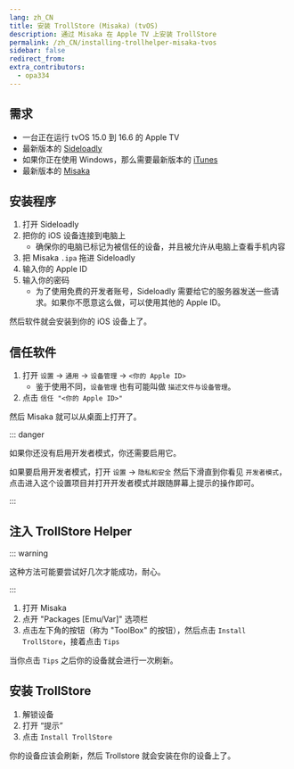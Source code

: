 ```yaml
---
lang: zh_CN
title: 安装 TrollStore (Misaka) (tvOS)
description: 通过 Misaka 在 Apple TV 上安装 TrollStore 
permalink: /zh_CN/installing-trollhelper-misaka-tvos
sidebar: false
redirect_from:
extra_contributors:
  - opa334
---
```


## 需求

- 一台正在运行 tvOS 15.0 到 16.6 的 Apple TV
- 最新版本的 [Sideloadly](https://sideloadly.io/)
- 如果你正在使用 Windows，那么需要最新版本的 [iTunes](https://www.apple.com/itunes/download/win32) 
- 最新版本的 [Misaka](https://github.com/straight-tamago/misaka/releases/latest)

## 安装程序

1. 打开 Sideloadly
1. 把你的 iOS 设备连接到电脑上
    - 确保你的电脑已标记为被信任的设备，并且被允许从电脑上查看手机内容
1. 把 Misaka `.ipa` 拖进 Sideloadly
1. 输入你的 Apple ID
1. 输入你的密码
    - 为了使用免费的开发者账号，Sideloadly 需要给它的服务器发送一些请求。如果你不愿意这么做，可以使用其他的 Apple ID。

然后软件就会安装到你的 iOS 设备上了。

## 信任软件

1. 打开 `设置` -> `通用` -> `设备管理` -> `<你的 Apple ID>`
    - 鉴于使用不同，`设备管理` 也有可能叫做 `描述文件与设备管理`。
1. 点击 `信任 "<你的 Apple ID>"`

然后 Misaka 就可以从桌面上打开了。

::: danger

如果你还没有启用开发者模式，你还需要启用它。

如果要启用开发者模式，打开 `设置` -> `隐私和安全` 然后下滑直到你看见 `开发者模式`，点击进入这个设置项目并打开开发者模式并跟随屏幕上提示的操作即可。

:::

## 注入 TrollStore Helper

::: warning

这种方法可能要尝试好几次才能成功，耐心。

:::

1. 打开 Misaka
1. 点开 "Packages [Emu/Var]" 选项栏
1. 点击左下角的按钮（称为 "ToolBox" 的按钮），然后点击 `Install TrollStore`，接着点击 `Tips`

当你点击 `Tips` 之后你的设备就会进行一次刷新。

## 安装 TrollStore

1. 解锁设备
1. 打开 “提示”
1. 点击 `Install TrollStore`

你的设备应该会刷新，然后 Trollstore 就会安装在你的设备上了。